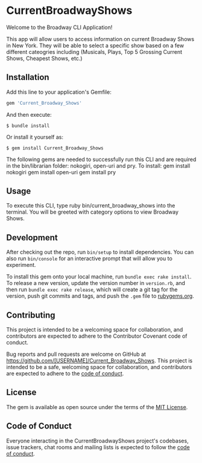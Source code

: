 # CurrentBroadwayShows

Welcome to the Broadway CLI Application!

This app will allow users to access information on current Broadway Shows in New York.  They will be able to select a specific show based on a few different cateogries including (Musicals, Plays, Top 5 Grossing Current Shows, Cheapest Shows, etc.)

## Installation

Add this line to your application's Gemfile:

```ruby
gem 'Current_Broadway_Shows'
```

And then execute:

    $ bundle install

Or install it yourself as:

    $ gem install Current_Broadway_Shows

The following gems are needed to successfully run this CLI and are required in the bin/librarian folder: nokogiri, open-uri and pry.
To install:
gem install nokogiri
gem install open-uri
gem install pry

## Usage

To execute this CLI, type ruby bin/current_broadway_shows into the terminal. You will be greeted with category options to view Broadway Shows.

## Development

After checking out the repo, run `bin/setup` to install dependencies. You can also run `bin/console` for an interactive prompt that will allow you to experiment.

To install this gem onto your local machine, run `bundle exec rake install`. To release a new version, update the version number in `version.rb`, and then run `bundle exec rake release`, which will create a git tag for the version, push git commits and tags, and push the `.gem` file to [rubygems.org](https://rubygems.org).

## Contributing

This project is intended to be a welcoming space for collaboration, and contributors are expected to adhere to the Contributor Covenant code of conduct.

Bug reports and pull requests are welcome on GitHub at https://github.com/[USERNAME]/Current_Broadway_Shows. This project is intended to be a safe, welcoming space for collaboration, and contributors are expected to adhere to the [code of conduct](https://github.com/[USERNAME]/Current_Broadway_Shows/blob/master/CODE_OF_CONDUCT.md).

## License

The gem is available as open source under the terms of the [MIT License](https://opensource.org/licenses/MIT).

## Code of Conduct

Everyone interacting in the CurrentBroadwayShows project's codebases, issue trackers, chat rooms and mailing lists is expected to follow the [code of conduct](https://github.com/[USERNAME]/Current_Broadway_Shows/blob/master/CODE_OF_CONDUCT.md).
